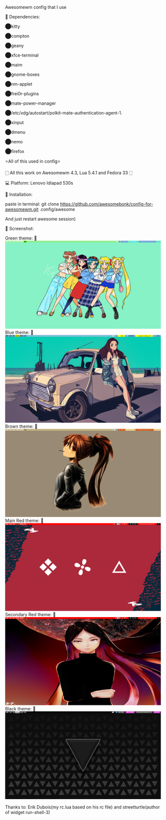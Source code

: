 Awesomewm config that I use

📑 Dependencies:

⬤kitty

⬤compton

⬤geany

⬤xfce-terminal

⬤maim

⬤gnome-boxes

⬤nm-applet

⬤frei0r-plugins

⬤mate-power-manager

⬤/etc/xdg/autostart/polkit-mate-authentication-agent-1.

⬤xinput

⬤dmenu

⬤nemo

⬤firefox 

⭐All of this used in config⭐

🀆
All this work on Awesomewm 4.3, Lua 5.4.1 and Fedora 33
🀆

💻
Platform: Lenovo Idiapad 530s

📂 Installation:

paste in terminal: git clone https://github.com/awesomebonk/config-for-awesomewm.git  .config/awesome

And just restart awesome session)

🎥
Screenshot:

Green theme:
🐲
![Green theme](/images/green.png)
Blue theme:
🐬
![Blue theme](/images/blue.png)
Brown theme:
🐌
![Brown theme](/images/brown.png)
Main Red theme:
🐞
![Main Red theme](/images/red.png)
Secondary Red theme:
🐙
![Secondary Red theme](/images/red1.png)
Black theme:
🐼
![Black theme](/images/black.png)

Thanks to: 
Erik Dubois(my rc.lua based on his rc file) and
streetturtle(author of widget run-shell-3)
